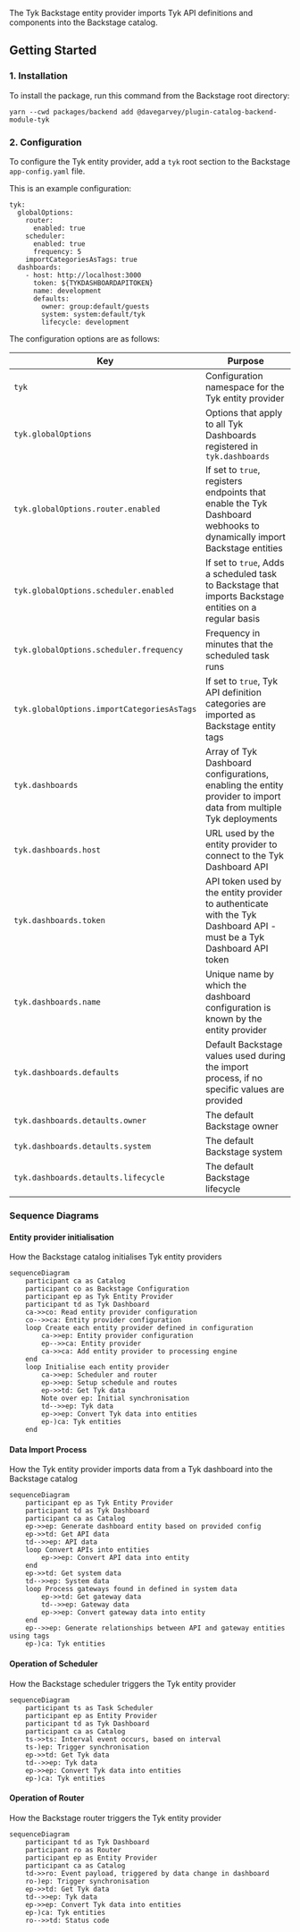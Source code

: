 The Tyk Backstage entity provider imports Tyk API definitions and components into the Backstage catalog.

## Getting Started

### 1. Installation

To install the package, run this command from the Backstage root directory:

```
yarn --cwd packages/backend add @davegarvey/plugin-catalog-backend-module-tyk
```

### 2. Configuration

To configure the Tyk entity provider, add a `tyk` root section to the Backstage `app-config.yaml` file.

This is an example configuration: 

```
tyk:
  globalOptions:
    router:
      enabled: true
    scheduler:
      enabled: true
      frequency: 5
    importCategoriesAsTags: true
  dashboards:
    - host: http://localhost:3000
      token: ${TYKDASHBOARDAPITOKEN}
      name: development
      defaults:
        owner: group:default/guests
        system: system:default/tyk
        lifecycle: development
```

The configuration options are as follows:

Key | Purpose
---|---
`tyk` | Configuration namespace for the Tyk entity provider
`tyk.globalOptions` | Options that apply to all Tyk Dashboards registered in `tyk.dashboards`
`tyk.globalOptions.router.enabled` | If set to `true`, registers endpoints that enable the Tyk Dashboard webhooks to dynamically import Backstage entities
`tyk.globalOptions.scheduler.enabled` | If set to `true`, Adds a scheduled task to Backstage that imports Backstage entities on a regular basis
`tyk.globalOptions.scheduler.frequency` | Frequency in minutes that the scheduled task runs
`tyk.globalOptions.importCategoriesAsTags` | If set to `true`, Tyk API definition categories are imported as Backstage entity tags
`tyk.dashboards` | Array of Tyk Dashboard configurations, enabling the entity provider to import data from multiple Tyk deployments
`tyk.dashboards.host` | URL used by the entity provider to connect to the Tyk Dashboard API
`tyk.dashboards.token` | API token used by the entity provider to authenticate with the Tyk Dashboard API - must be a Tyk Dashboard API token
`tyk.dashboards.name` | Unique name by which the dashboard configuration is known by the entity provider
`tyk.dashboards.defaults` | Default Backstage values used during the import process, if no specific values are provided
`tyk.dashboards.detaults.owner` | The default Backstage owner
`tyk.dashboards.detaults.system` | The default Backstage system
`tyk.dashboards.detaults.lifecycle` | The default Backstage lifecycle


### Sequence Diagrams

#### Entity provider initialisation

How the Backstage catalog initialises Tyk entity providers

```mermaid
sequenceDiagram
    participant ca as Catalog
    participant co as Backstage Configuration
    participant ep as Tyk Entity Provider
    participant td as Tyk Dashboard
    ca->>co: Read entity provider configuration
    co-->>ca: Entity provider configuration
    loop Create each entity provider defined in configuration
        ca->>ep: Entity provider configuration
        ep-->>ca: Entity provider
        ca->>ca: Add entity provider to processing engine
    end
    loop Initialise each entity provider
        ca->>ep: Scheduler and router
        ep->>ep: Setup schedule and routes
        ep->>td: Get Tyk data
        Note over ep: Initial synchronisation
        td-->>ep: Tyk data
        ep->>ep: Convert Tyk data into entities
        ep-)ca: Tyk entities
    end
```

#### Data Import Process

How the Tyk entity provider imports data from a Tyk dashboard into the Backstage catalog

```mermaid
sequenceDiagram
    participant ep as Tyk Entity Provider
    participant td as Tyk Dashboard
    participant ca as Catalog
    ep->>ep: Generate dashboard entity based on provided config
    ep->>td: Get API data
    td-->>ep: API data
    loop Convert APIs into entities
        ep->>ep: Convert API data into entity
    end
    ep->>td: Get system data
    td-->>ep: System data
    loop Process gateways found in defined in system data
        ep->>td: Get gateway data
        td-->>ep: Gateway data
        ep->>ep: Convert gateway data into entity
    end
    ep-->>ep: Generate relationships between API and gateway entities using tags
    ep-)ca: Tyk entities
```

#### Operation of Scheduler

How the Backstage scheduler triggers the Tyk entity provider

```mermaid
sequenceDiagram
    participant ts as Task Scheduler
    participant ep as Entity Provider
    participant td as Tyk Dashboard
    participant ca as Catalog
    ts->>ts: Interval event occurs, based on interval 
    ts-)ep: Trigger synchronisation
    ep->>td: Get Tyk data
    td-->>ep: Tyk data
    ep->>ep: Convert Tyk data into entities
    ep-)ca: Tyk entities
```

#### Operation of Router

How the Backstage router triggers the Tyk entity provider

```mermaid
sequenceDiagram
    participant td as Tyk Dashboard
    participant ro as Router
    participant ep as Entity Provider
    participant ca as Catalog
    td->>ro: Event payload, triggered by data change in dashboard
    ro-)ep: Trigger synchronisation
    ep->>td: Get Tyk data
    td-->>ep: Tyk data
    ep->>ep: Convert Tyk data into entities
    ep-)ca: Tyk entities
    ro-->>td: Status code
```
